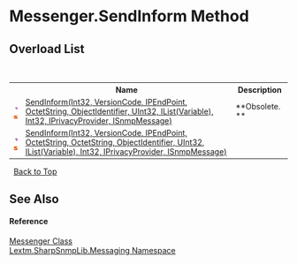 # Messenger.SendInform Method 
 


## Overload List
&nbsp;<table><tr><th></th><th>Name</th><th>Description</th></tr><tr><td>![Public method](media/pubmethod.gif "Public method")![Static member](media/static.gif "Static member")</td><td><a href="M_Lextm_SharpSnmpLib_Messaging_Messenger_SendInform">SendInform(Int32, VersionCode, IPEndPoint, OctetString, ObjectIdentifier, UInt32, IList(Variable), Int32, IPrivacyProvider, ISnmpMessage)</a></td><td> **Obsolete. **</td></tr><tr><td>![Public method](media/pubmethod.gif "Public method")![Static member](media/static.gif "Static member")</td><td><a href="M_Lextm_SharpSnmpLib_Messaging_Messenger_SendInform_1">SendInform(Int32, VersionCode, IPEndPoint, OctetString, OctetString, ObjectIdentifier, UInt32, IList(Variable), Int32, IPrivacyProvider, ISnmpMessage)</a></td><td /></tr></table>&nbsp;
<a href="#messenger.sendinform-method">Back to Top</a>

## See Also


#### Reference
<a href="T_Lextm_SharpSnmpLib_Messaging_Messenger">Messenger Class</a><br /><a href="N_Lextm_SharpSnmpLib_Messaging">Lextm.SharpSnmpLib.Messaging Namespace</a><br />